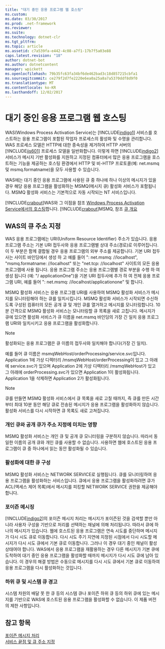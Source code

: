 ```yaml
---
title: "대기 중인 응용 프로그램 웹 호스팅"
ms.custom: 
ms.date: 03/30/2017
ms.prod: .net-framework
ms.reviewer: 
ms.suite: 
ms.technology: dotnet-clr
ms.tgt_pltfrm: 
ms.topic: article
ms.assetid: c7a539fa-e442-4c08-a7f1-17b7f5a03e88
caps.latest.revision: "18"
author: dotnet-bot
ms.author: dotnetcontent
manager: wpickett
ms.openlocfilehash: 79b35fc63fa34bf6de462bad3c18d857215cbfa1
ms.sourcegitcommit: ce279f2d7fe2220e6ea0a25a8a7a5370ddf8d9f0
ms.translationtype: MT
ms.contentlocale: ko-KR
ms.lasthandoff: 12/02/2017
---
```

# <a name="web-hosting-a-queued-application"></a>대기 중인 응용 프로그램 웹 호스팅
WAS(Windows Process Activation Service)는 [!INCLUDE[indigo1](../../../../includes/indigo1-md.md)] 서비스를 호스트하는 응용 프로그램이 포함된 작업자 프로세스의 활성화 및 수명을 관리합니다. WAS 프로세스 모델은 HTTP에 대한 종속성을 제거하여 HTTP 서버의 [!INCLUDE[iis601](../../../../includes/iis601-md.md)] 프로세스 모델을 일반화합니다. 이렇게 하면 [!INCLUDE[indigo2](../../../../includes/indigo2-md.md)] 서비스가 메시지 기반 활성화를 지원하고 지정된 컴퓨터에서 많은 응용 프로그램을 호스트하는 기능을 제공하는 호스팅 환경에서 HTTP 및 비-HTTP 프로토콜(예: net.msmq 및 msmq.formatname)을 모두 사용할 수 있습니다.  
  
 WAS에는 대기 중인 응용 프로그램에 사용된 큐 중 하나에 하나 이상의 메시지가 있을 경우 해당 응용 프로그램을 활성화하는 MSMQ(메시지 큐) 활성화 서비스가 포함됩니다. MSMQ 활성화 서비스는 기본적으로 자동 시작되는 NT 서비스입니다.  
  
 [!INCLUDE[crabout](../../../../includes/crabout-md.md)]WAS와 그 이점을 참조 [Windows Process Activation Service에서의 호스팅](../../../../docs/framework/wcf/feature-details/hosting-in-windows-process-activation-service.md)합니다. [!INCLUDE[crabout](../../../../includes/crabout-md.md)]MSMQ, 참조 [큐 개요](../../../../docs/framework/wcf/feature-details/queues-overview.md)  
  
## <a name="queue-addressing-in-was"></a>WAS의 큐 주소 지정  
 WAS 응용 프로그램에는 URI(Uniform Resource Identifier) 주소가 있습니다. 응용 프로그램 주소는 기본 URI 접두사와 응용 프로그램별 상대 주소(경로)로 이루어집니다. 이 두 부분은 함께 결합될 경우 응용 프로그램의 외부 주소를 제공합니다. 기본 URI 접두사는 사이트 바인딩에서 생성 하 고 예를 들어 ": net.msmq: //localhost", "msmq.formatname: //localhost" 또는 "net.tcp: //localhost" 사이트의 모든 응용 프로그램에 사용 됩니다. 응용 프로그램 주소는 응용 프로그램별 경로 부분을 수행 하 여 생성 됩니다 (예: "/ applicationOne")을 기본 URI 접두사에 추가 하 여 전체 응용 프로그램 URI, 예를 들어 ": net.msmq: //localhost/applicationone" 및 합니다.  
  
 MSMQ 활성화 서비스는 응용 프로그램 URI를 사용하여 MSMQ 활성화 서비스가 메시지를 모니터링해야 하는 큐를 일치시킵니다. MSMQ 활성화 서비스가 시작되면 수신하도록 구성된 컴퓨터의 모든 공개 큐 및 개인 큐를 열거하고 메시지를 모니터링합니다. 10분 간격으로 MSMQ 활성화 서비스는 모니터링할 큐 목록을 새로 고칩니다. 메시지가 큐에 있으면 활성화 서비스가 큐 이름을 net.msmq 바인딩의 가장 긴 일치 응용 프로그램 URI와 일치시키고 응용 프로그램을 활성화합니다.  
  
> [!NOTE]
>  활성화되는 응용 프로그램은 큐 이름의 접두사와 일치해야 합니다(가장 긴 일치).  
  
 예를 들어 큐 이름은 msmqWebHost/orderProcessing/service.svc입니다. Application 1에 가상 디렉터리 /msmqWebHost/orderProcessing이 있고 그 아래에 service.svc가 있으며 Application 2에 가상 디렉터리 /msmqWebHost가 있고 그 아래에 orderProcessing.svc가 있으면 Application 1이 활성화됩니다. Application 1을 삭제하면 Application 2가 활성화됩니다.  
  
> [!NOTE]
>  큐를 만들면 MSMQ 활성화 서비스에서 큐 목록을 새로 고칠 때까지, 즉 큐를 만든 시간부터 최대 10분 동안 해당 큐로 전송된 메시지가 응용 프로그램을 활성화하지 않습니다. 활성화 서비스를 다시 시작하면 큐 목록도 새로 고쳐집니다.  
  
### <a name="the-effect-of-private-and-public-queues-on-addressing"></a>개인 큐와 공개 큐가 주소 지정에 미치는 영향  
 MSMQ 활성화 서비스는 개인 큐 및 공개 큐 모니터링을 구분하지 않습니다. 따라서 동일한 이름의 공개 큐와 개인 큐를 사용할 수 없습니다. 사용하면 웹에 호스트된 응용 프로그램이 큐 중 하나에서 읽는 동안 활성화될 수 있습니다.  
  
### <a name="queue-configuration-for-activation"></a>활성화에 대한 큐 구성  
 MSMQ 활성화 서비스는 NETWORK SERVICE로 실행됩니다. 큐를 모니터링하여 응용 프로그램을 활성화하는 서비스입니다. 큐에서 응용 프로그램을 활성화하려면 큐가 ACL(액세스 제어 목록)에서 메시지를 피킹할 NETWORK SERVICE 권한을 제공해야 합니다.  
  
### <a name="poison-messaging"></a>포이즌 메시징  
 [!INCLUDE[indigo2](../../../../includes/indigo2-md.md)]의 포이즌 메시지 처리는 메시지가 포이즌된 것을 검색할 뿐만 아니라 사용자 구성을 기반으로 처리를 선택하는 채널에 의해 처리됩니다. 따라서 큐에 하나의 메시지가 있습니다. 웹에 호스트된 응용 프로그램은 연속 시도를 중단하며 메시지가 다시 시도 큐로 이동합니다. 다시 시도 주기 지연에 지정된 시점에서 다시 시도할 메시지가 다시 시도 큐에서 기본 큐로 이동합니다. 그러나 이 경우 대기 중인 채널이 활성 상태여야 합니다. WAS에서 응용 프로그램을 재활용하는 경우 다른 메시지가 기본 큐에 도착하여 대기 중인 응용 프로그램을 활성화할 때까지 메시지가 다시 시도 큐에 남아 있습니다. 이 경우의 해결 방법은 수동으로 메시지를 다시 시도 큐에서 기본 큐로 이동하여 응용 프로그램을 다시 활성화하는 것입니다.  
  
### <a name="subqueue-and-system-queue-caveat"></a>하위 큐 및 시스템 큐 경고  
 시스템 차원의 배달 못 한 큐 등의 시스템 큐나 포이즌 하위 큐 등의 하위 큐에 있는 메시지를 기반으로 WAS에 호스트된 응용 프로그램을 활성화할 수 없습니다. 이 제품 버전의 제한 사항입니다.  
  
## <a name="see-also"></a>참고 항목  
 [포이즌 메시지 처리](../../../../docs/framework/wcf/feature-details/poison-message-handling.md)  
 [서비스 끝점 및 큐 주소 지정](../../../../docs/framework/wcf/feature-details/service-endpoints-and-queue-addressing.md)
